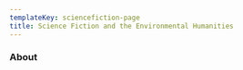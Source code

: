 ```yaml
---
templateKey: sciencefiction-page
title: Science Fiction and the Environmental Humanities
---
```

### About
